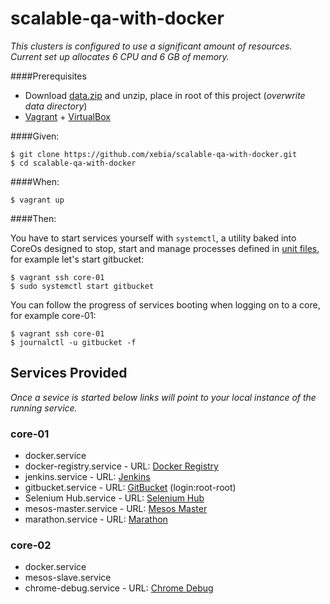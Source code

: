 # scalable-qa-with-docker

_This clusters is configured to use a significant amount of resources.
Current set up allocates 6 CPU and 6 GB of memory._

####Prerequisites

- Download [data.zip](http://bit.ly/scale-qa-data) and unzip, place in root of this project (_overwrite data directory_)
- [Vagrant](https://www.vagrantup.com/) + [VirtualBox](https://www.virtualbox.org/)

####Given:

    $ git clone https://github.com/xebia/scalable-qa-with-docker.git
    $ cd scalable-qa-with-docker

####When:

    $ vagrant up

####Then:

You have to start services yourself with ```systemctl```, a utility baked into CoreOs designed to stop, start and manage processes defined in [unit files](https://coreos.com/docs/launching-containers/launching/getting-started-with-systemd/), for example let's start gitbucket:

    $ vagrant ssh core-01
    $ sudo systemctl start gitbucket

You can follow the progress of services booting when logging on to a core, for example core-01:

    $ vagrant ssh core-01
    $ journalctl -u gitbucket -f

## Services Provided

_Once a sevice is started below links will point to your local instance of the running service._

### core-01

- docker.service
- docker-registry.service - URL: [Docker Registry](http://172.17.8.101:5000/v2/_catalog)
- jenkins.service - URL: [Jenkins](http://172.17.8.101:8080)
- gitbucket.service - URL: [GitBucket](http://172.17.8.101:8081) (login:root-root)
- Selenium Hub.service - URL: [Selenium Hub](http://172.17.8.101:4444/grid/console)
- mesos-master.service - URL: [Mesos Master](http://172.17.8.101:5050)
- marathon.service - URL: [Marathon](http://172.17.8.101:8082)

### core-02

- docker.service
- mesos-slave.service
- chrome-debug.service - URL: [Chrome Debug](http://172.17.8.101:4448/grid/console)
